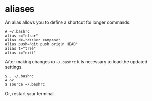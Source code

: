 # aliases

An alias allows you to define a shortcut for longer commands.

```
# ~/.bashrc
alias c="clear"
alias dc="docker-compose"
alias push="git push origin HEAD"
alias t="tree"
alias x="exit"
```

After making changes to `~/.bashrc` it is necessary to load the updated
settings.

```
$ . ~/.bashrc
# or
$ source ~/.bashrc
```

Or, restart your terminal.

